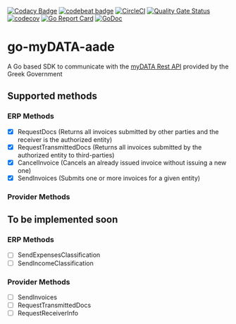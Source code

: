 [![Codacy Badge](https://app.codacy.com/project/badge/Grade/835877cc4dbf479b92178bbe1e3c0fdc)](https://www.codacy.com/gh/ppapapetrou76/go-mydata-aade/dashboard?utm_source=github.com&amp;utm_medium=referral&amp;utm_content=ppapapetrou76/go-mydata-aade&amp;utm_campaign=Badge_Grade)
[![codebeat badge](https://codebeat.co/badges/91b671db-b1f8-49cc-b299-fc772f45ff52)](https://codebeat.co/projects/github-com-ppapapetrou76-go-mydata-aade-main)
[![CircleCI](https://circleci.com/gh/ppapapetrou76/go-mydata-aade/tree/main.svg?style=svg)](https://circleci.com/gh/ppapapetrou76/go-mydata-aade/tree/main)
[![Quality Gate Status](https://sonarcloud.io/api/project_badges/measure?project=ppapapetrou76_go-mydata-aade&metric=alert_status)](https://sonarcloud.io/summary/new_code?id=ppapapetrou76_go-mydata-aade)
[![codecov](https://codecov.io/gh/ppapapetrou76/go-mydata-aade/branch/main/graph/badge.svg?token=CX3I6LDF3J)](https://codecov.io/gh/ppapapetrou76/go-mydata-aade)
[![Go Report Card](https://goreportcard.com/badge/github.com/ppapapetrou76/go-mydata-aade)](https://goreportcard.com/report/github.com/ppapapetrou76/go-mydata-aade)
[![GoDoc](https://godoc.org/github.com/ppapapetrou76/go-mydata-aade?status.svg)](https://pkg.go.dev/github.com/ppapapetrou76/go-mydata-aade)

# go-myDATA-aade
A Go based SDK to communicate with the [myDATA Rest API](https://mydata-prod-apim.portal.azure-api.net/docs/services/mydata-prod-api-func/operations/post-cancelinvoice) provided by the Greek Government

## Supported methods
### ERP Methods
- [x] RequestDocs (Returns all invoices submitted by other parties and the receiver is the authorized entity)
- [x] RequestTransmittedDocs (Returns all invoices submitted by the authorized entity to third-parties)
- [x] CancelInvoice (Cancels an already issued invoice without issuing a new one)
- [x] SendInvoices (Submits one or more invoices for a given entity)

### Provider Methods

## To be implemented soon
### ERP Methods
- [ ] SendExpensesClassification
- [ ] SendIncomeClassification

### Provider Methods
- [ ] SendInvoices
- [ ] RequestTransmittedDocs
- [ ] RequestReceiverInfo
